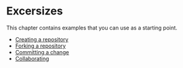 # Excersizes

This chapter contains examples that you can use as a starting point.

  - [Creating a repository](./exersizes/Creating.md)
  - [Forking a repository](./exersizes/Forking.md)
  - [Committing a change](./exersizes/Committing.md)
  - [Collaborating](./exersizes/Collaborating.md)